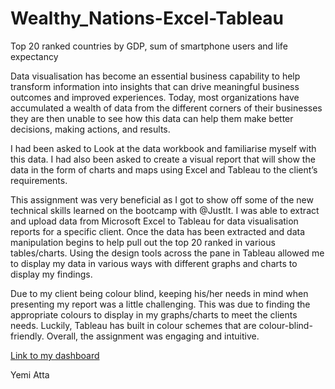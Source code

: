 # Wealthy_Nations-Excel-Tableau

Top 20 ranked countries by GDP, sum of smartphone users and life expectancy

Data visualisation has become an essential business capability to help transform information into insights that can drive meaningful business outcomes and improved experiences. 
Today, most organizations have accumulated a wealth of data from the different corners of their businesses they are then unable to see how this data can help them make better decisions, making actions, and results.

I had been asked to Look at the data workbook and familiarise myself with this data. I had also been asked to create a visual report that will show the data in the form of charts and maps using Excel and Tableau to the client’s requirements. 

This assignment was very beneficial as I got to show off some of the new technical skills learned on the bootcamp with @JustIt. I was able to extract and upload data from Microsoft Excel to Tableau for data visualisation reports for a specific client. Once the data has been extracted and data manipulation begins to help pull out the top 20 ranked in various tables/charts. Using the design tools across the pane in Tableau allowed me to display my data in various ways with different graphs and charts to display my findings. 

Due to my client being colour blind, keeping his/her needs in mind when presenting my report was a little challenging. This was due to finding the appropriate colours to display in my graphs/charts to meet the clients needs. Luckily, Tableau has built in colour schemes that are colour-blind-friendly. Overall, the assignment was engaging and intuitive.

[Link to my dashboard](https://public.tableau.com/app/profile/opeyemi.atta/viz/DataVisualisationAssignment1_17101107966830/Top20VisualReport)


Yemi Atta
